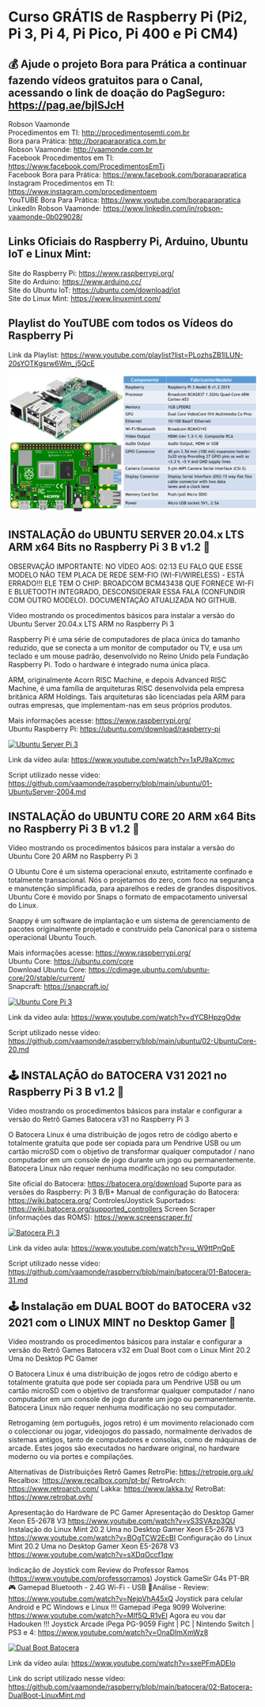 # Curso GRÁTIS de Raspberry Pi (Pi2, Pi 3, Pi 4, Pi Pico, Pi 400 e Pi CM4)

## 💰 Ajude o projeto Bora para Prática a continuar fazendo vídeos gratuitos para o Canal, acessando o link de doação do PagSeguro: https://pag.ae/bjlSJcH

Robson Vaamonde<br>
Procedimentos em TI: http://procedimentosemti.com.br<br>
Bora para Prática: http://boraparapratica.com.br<br>
Robson Vaamonde: http://vaamonde.com.br<br>
Facebook Procedimentos em TI: https://www.facebook.com/ProcedimentosEmTi<br>
Facebook Bora para Prática: https://www.facebook.com/boraparapratica<br>
Instagram Procedimentos em TI: https://www.instagram.com/procedimentoem<br>
YouTUBE Bora Para Prática: https://www.youtube.com/boraparapratica<br>
LinkedIn Robson Vaamonde: https://www.linkedin.com/in/robson-vaamonde-0b029028/<br>

## **Links Oficiais do Raspberry Pi, Arduino, Ubuntu IoT e Linux Mint:**
Site do Raspberry Pi: https://www.raspberrypi.org/<br>
Site do Arduino: https://www.arduino.cc/<br>
Site do Ubuntu IoT: https://ubuntu.com/download/iot<br>
Site do Linux Mint: https://www.linuxmint.com/​

## **Playlist do YouTUBE com todos os Vídeos do Raspberry Pi**
Link da Playlist: https://www.youtube.com/playlist?list=PLozhsZB1lLUN-20sYOTKgsrw6Wm_j5QcE

![Raspberry Pi 3](pi3.png)

## **INSTALAÇÃO do UBUNTU SERVER 20.04.x LTS ARM x64 Bits no Raspberry Pi 3 B v1.2 🐧**

OBSERVAÇÃO IMPORTANTE: NO VÍDEO AOS: 02:13 EU FALO QUE ESSE MODELO NÃO TEM PLACA DE REDE SEM-FIO (WI-FI/WIRELESS) - ESTÁ ERRADO!!! ELE TEM O CHIP: BROADCOM BCM43438 QUE FORNECE WI-FI E BLUETOOTH INTEGRADO, DESCONSIDERAR ESSA FALA (CONFUNDIR COM OUTRO MODELO). DOCUMENTAÇÃO ATUALIZADA NO GITHUB.

Vídeo mostrando os procedimentos básicos para instalar a versão do Ubuntu Server 20.04.x LTS ARM no Raspberry Pi 3

Raspberry Pi é uma série de computadores de placa única do tamanho reduzido, que se conecta a um monitor de computador ou TV, e usa um teclado e um mouse padrão, desenvolvido no Reino Unido pela Fundação Raspberry Pi. Todo o hardware é integrado numa única placa.

ARM, originalmente Acorn RISC Machine, e depois Advanced RISC Machine, é uma família de arquiteturas RISC desenvolvida pela empresa britânica ARM Holdings. Tais arquiteturas são licenciadas pela ARM para outras empresas, que implementam-nas em seus próprios produtos.

Mais informações acesse: https://www.raspberrypi.org/<br>
Ubuntu Raspberry Pi: https://ubuntu.com/download/raspberry-pi

[![Ubuntu Server Pi 3](http://img.youtube.com/vi/1xPJ9aXcmvc/0.jpg)](https://www.youtube.com/watch?v=1xPJ9aXcmvc "Ubuntu Server Pi 3")

Link da vídeo aula: https://www.youtube.com/watch?v=1xPJ9aXcmvc

Script utilizado nesse vídeo: https://github.com/vaamonde/raspberry/blob/main/ubuntu/01-UbuntuServer-2004.md

## **INSTALAÇÃO do UBUNTU CORE 20 ARM x64 Bits no Raspberry Pi 3 B v1.2 🐧**

Vídeo mostrando os procedimentos básicos para instalar a versão do Ubuntu Core 20 ARM no Raspberry Pi 3

O Ubuntu Core é um sistema operacional enxuto, estritamente confinado e totalmente transacional. Nós o projetamos do zero, com foco na segurança e manutenção simplificada, para aparelhos e redes de grandes dispositivos. Ubuntu Core é movido por Snaps o formato de empacotamento universal do Linux.

Snappy é um software de implantação e um sistema de gerenciamento de pacotes originalmente projetado e construído pela Canonical para o sistema operacional Ubuntu Touch.

Mais informações acesse: https://www.raspberrypi.org/<br>
Ubuntu Core: https://ubuntu.com/core<br>
Download Ubuntu Core: https://cdimage.ubuntu.com/ubuntu-core/20/stable/current/<br>
Snapcraft: https://snapcraft.io/

[![Ubuntu Core Pi 3](http://img.youtube.com/vi/dYCBHpzgOdw/0.jpg)](https://www.youtube.com/watch?v=dYCBHpzgOdw "Ubuntu Core Pi 3")

Link da vídeo aula: https://www.youtube.com/watch?v=dYCBHpzgOdw

Script utilizado nesse vídeo: https://github.com/vaamonde/raspberry/blob/main/ubuntu/02-UbuntuCore-20.md

## **🕹 INSTALAÇÃO do BATOCERA V31 2021 no Raspberry Pi 3 B v1.2 🐧**

Vídeo mostrando os procedimentos básicos para instalar e configurar a versão do Retrô Games Batocera v31 no Raspberry Pi 3

O Batocera Linux é uma distribuição de jogos retro de código aberto e totalmente gratuita que pode ser copiada para um Pendrive USB ou um cartão microSD com o objetivo de transformar qualquer computador / nano computador em um console de jogo durante um jogo ou permanentemente. Batocera Linux não requer nenhuma modificação no seu computador.

Site oficial do Batocera: https://batocera.org/download
Suporte para as versões do Raspberry: Pi 3 B/B+
Manual de configuração do Batocera: https://wiki.batocera.org/
Controles/Joystick Suportados: https://wiki.batocera.org/supported_controllers
Screen Scraper (informações das ROMS): https://www.screenscraper.fr/

[![Batocera Pi 3](http://img.youtube.com/vi/u_W9ttPnQpE/0.jpg)](https://www.youtube.com/watch?v=u_W9ttPnQpE "Batocera Pi 3")

Link da vídeo aula: https://www.youtube.com/watch?v=u_W9ttPnQpE

Script utilizado nesse vídeo: https://github.com/vaamonde/raspberry/blob/main/batocera/01-Batocera-31.md

## **🕹 Instalação em DUAL BOOT do BATOCERA v32 2021 com o LINUX MINT no Desktop Gamer 🐧**

Vídeo mostrando os procedimentos básicos para instalar e configurar a versão do Retrô Games Batocera v32 em Dual Boot com o Linux Mint 20.2 Uma no Desktop PC Gamer

O Batocera Linux é uma distribuição de jogos retro de código aberto e totalmente gratuita que pode ser copiada para um Pendrive USB ou um cartão microSD com o objetivo de transformar qualquer computador / nano computador em um console de jogo durante um jogo ou permanentemente. Batocera Linux não requer nenhuma modificação no seu computador.

Retrogaming (em português, jogos retro) é um movimento relacionado com o coleccionar ou jogar, videojogos do passado, normalmente derivados de sistemas antigos, tanto de computadores e consolas, como de máquinas de arcade. Estes jogos são executados no hardware original, no hardware moderno ou via portes e compilações.

Alternativas de Distribuições Retrô Games
RetroPie: https://retropie.org.uk/
Recalbox: https://www.recalbox.com/pt-br/
RetroArch: https://www.retroarch.com/
Lakka: https://www.lakka.tv/
RetroBat: https://www.retrobat.ovh/

Apresentação do Hardware de PC Gamer
Apresentação do Desktop Gamer Xeon E5-2678 V3 https://www.youtube.com/watch?v=vS3SVAzp3QU
Instalação do Linux Mint 20.2 Uma no Desktop Gamer Xeon E5-2678 V3 https://www.youtube.com/watch?v=BOgTCW2EcBI
Configuração do Linux Mint 20.2 Uma no Desktop Gamer Xeon E5-2678 V3 https://www.youtube.com/watch?v=sXDqOccf1qw

Indicação de Joystick com Review do Professor Ramos (https://www.youtube.com/professorramos)
Joystick GameSir G4s PT-BR 🎮 Gamepad Bluetooth - 2.4G Wi-Fi - USB 🌟Análise - Review: https://www.youtube.com/watch?v=NejpVhA45xQ
Joystick para celular Android e PC Windows e Linux !!! Gamepad iPega 9099 Wolverine: https://www.youtube.com/watch?v=MIf5Q_R1vEI
Agora eu vou dar Hadouken !!! Joystick Arcade iPega PG-9059 Fight | PC | Nintendo Switch | PS3 e 4: https://www.youtube.com/watch?v=OnaDImXmWz8

[![Dual Boot Batocera](http://img.youtube.com/vi/sxePFmADElo/0.jpg)](https://www.youtube.com/watch?v=sxePFmADElo "Dual Boot Batocera")

Link da vídeo aula: https://www.youtube.com/watch?v=sxePFmADElo

Link do script utilizado nesse vídeo: https://github.com/vaamonde/raspberry/blob/main/batocera/02-Batocera-DualBoot-LinuxMint.md